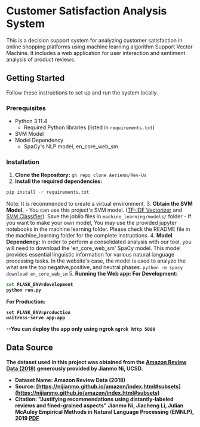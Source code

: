 # Customer Satisfaction Analysis System

This is a decision support system for analyzing customer satisfaction in online shopping platforms using machine learning algorithm Support Vector Machine.
It includes a web application for user interaction and sentiment analysis of product reviews.

## Getting Started

Follow these instructions to set up and run the system locally.

### Prerequisites
- Python 3.11.4
  - Required Python libraries (listed in `requirements.txt`)
- SVM Model
- Model Dependency
  - SpaCy's NLP model, en_core_web_sm

### Installation
1. <b>Clone the Repository:</b> `gh repo clone Aerienn/Rev-Us`
2. <b>Install the required dependencies:</b>
```bash
pip install -r requirements.txt
```
Note: It is recommended to create a virtual environment.
3. <b> Obtain the SVM Model.</b>
    - You can use this project's SVM model. ([TF-IDF Vectorizer](https://drive.google.com/file/d/1EzHFwNxd1FXUvZ8sArzX0moWrhA0fdHP/view?usp=drive_link) and [SVM Classifier](https://drive.google.com/file/d/1ABWUGve7-HnrITGXyiQ2GpGj0yEXaOxm/view?usp=drive_link)).
    Save the joblib files in `machine_learning/models/` folder
    - If you want to make your own model, You may use the provided jupyter notebooks in the machine learning folder. Please check the README file in the machine_learning folder for the complete instructions.
4. <b>Model Dependency: </b> In order to perform a consolidated analysis with our tool, you will need to download the 'en_core_web_sm' SpaCy model. This model provides essential linguistic information for various natural language processing tasks. In the website's case, the model is used to analyze the what are the top negative,positive, and neutral phases.
`python -m spacy download en_core_web_sm`
5. <b> Running the Web app:
For Development:
```bash
set FLASK_ENV=development
python run.py
```

For Production:
```
set FLASK_ENV=production
waitress-serve app:app
``````
--You can deploy the app only using ngrok 
```ngrok http 5000```


## Data Source

The dataset used in this project was obtained from the [Amazon Review Data (2018)](https://nijianmo.github.io/amazon/index.html#subsets) generously provided by Jianmo Ni, UCSD.

- Dataset Name: Amazon Review Data (2018)
- Source: [https://nijianmo.github.io/amazon/index.html#subsets](https://nijianmo.github.io/amazon/index.html#subsets)
- Citation:
  "Justifying recommendations using distantly-labeled reviews and fined-grained aspects"
  Jianmo Ni, Jiacheng Li, Julian McAuley
  Empirical Methods in Natural Language Processing (EMNLP), 2019
  [PDF](http://cseweb.ucsd.edu/~jmcauley/pdfs/emnlp19a.pdf)
